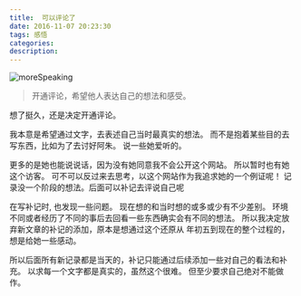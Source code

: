 ```yaml
---
title:  可以评论了 
date: 2016-11-07 20:23:30
tags: 感悟
categories:
description:
---
```


![moreSpeaking](/images/moreSpeaking.jpg)

> 开通评论，希望他人表达自己的想法和感受。

想了挺久，还是决定开通评论。
<!--more-->
我本意是希望通过文字，去表述自己当时最真实的想法。
而不是抱着某些目的去写东西，比如为了去讨好阿朱。
说一些她爱听的。

更多的是她也能说说话，因为没有她同意我不会公开这个网站。
所以暂时也有她这个访客。
可不可以反过来去思考，以这个网站作为我追求她的一个例证呢！
记录没一个阶段的想法。后面可以补记去评说自己呢

在写补记时, 也发现一些问题。
现在想的和当时想的或多或少有不少差别。
环境不同或者经历了不同的事后去回看一些东西确实会有不同的想法。
所以我决定放弃新文章的补记的添加，原本是想通过这个还原从
年初五到现在的整个过程的，想是给她一些感动。

所以后面所有新记录都是当天的，补记只能通过后续添加一些对自己的看法和补充。
以求每一个文字都是真实的，虽然这个很难。
但至少要求自己绝对不能做作。


